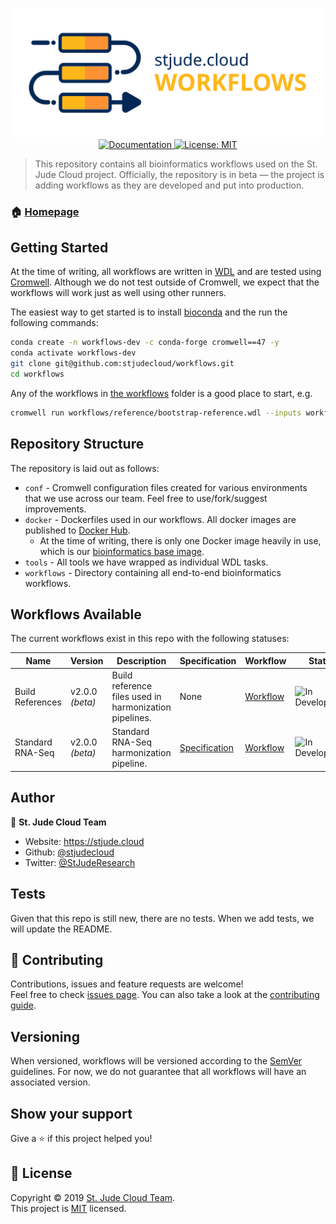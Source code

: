 <p align="center">
  <a href=""><img src="./docs/workflows-banner-flowchart.svg" width="850" title="St. Jude Cloud Workflows"></a>
  <a href="https://stjude.cloud/docs" target="_blank">
    <img alt="Documentation" src="https://img.shields.io/badge/documentation-yes-brightgreen.svg" />
  </a>
  <a href="https://github.com/stjudecloud/workflows/blob/master/LICENSE.md" target="_blank">
    <img alt="License: MIT" src="https://img.shields.io/badge/License-MIT-yellow.svg" />
  </a>
</p>

> This repository contains all bioinformatics workflows used on the St. Jude Cloud project. Officially, the repository is in beta — the project is adding workflows as they are developed and put into production.

### 🏠 [Homepage](https://stjude.cloud)

## Getting Started

At the time of writing, all workflows are written in [WDL][wdl] and are tested using [Cromwell][cromwell]. Although we do not test outside of Cromwell, we expect that the workflows will work just as well using other runners.

The easiest way to get started is to install [bioconda][bioconda] and the run the following commands:

```bash
conda create -n workflows-dev -c conda-forge cromwell==47 -y
conda activate workflows-dev
git clone git@github.com:stjudecloud/workflows.git
cd workflows
```

Any of the workflows in [the workflows](https://github.com/stjudecloud/workflows/tree/master/workflows) folder is a good place to start, e.g.

```bash
cromwell run workflows/reference/bootstrap-reference.wdl --inputs workflows/reference/inputs.json
```

## Repository Structure

The repository is laid out as follows:

* `conf` - Cromwell configuration files created for various environments that we use across our team. Feel free to use/fork/suggest improvements.
* `docker` - Dockerfiles used in our workflows. All docker images are published to [Docker Hub](https://hub.docker.com/u/stjudecloud).
  * At the time of writing, there is only one Docker image heavily in use, which is our [bioinformatics base image](./docker/bioinformatics-base/Dockerfile).
* `tools` - All tools we have wrapped as individual WDL tasks.
* `workflows` - Directory containing all end-to-end bioinformatics workflows.

## Workflows Available

The current workflows exist in this repo with the following statuses:

| Name             | Version         | Description                                            | Specification                                                                      | Workflow                                                    | Status                                                                                                              |
| ---------------- | --------------- | ------------------------------------------------------ | ---------------------------------------------------------------------------------- | ----------------------------------------------------------- | ------------------------------------------------------------------------------------------------------------------- |
| Build References | v2.0.0 *(beta)* | Build reference files used in harmonization pipelines. | None                                                                               | [Workflow](./workflows/reference/bootstrap-reference.wdl)   | ![In Development](https://img.shields.io/static/v1?label=Status&message=Development&color=orange&style=flat-square) |
| Standard RNA-Seq | v2.0.0 *(beta)* | Standard RNA-Seq harmonization pipeline.               | [Specification](https://stjudecloud.github.io/rfcs/0001-rnaseq-workflow-v2.0.html) | [Workflow](./workflows/standard-rnaseq/start-to-finish.wdl) | ![In Development](https://img.shields.io/static/v1?label=Status&message=Development&color=orange&style=flat-square) |

## Author

👤 **St. Jude Cloud Team**

* Website: https://stjude.cloud
* Github: [@stjudecloud](https://github.com/stjudecloud)
* Twitter: [@StJudeResearch](https://twitter.com/StJudeResearch)

## Tests

Given that this repo is still new, there are no tests. When we add tests, we will update the README.

## 🤝 Contributing

Contributions, issues and feature requests are welcome!<br />Feel free to check [issues page](https://github.com/stjudecloud/workflows/issues). You can also take a look at the [contributing guide](https://github.com/stjudecloud/workflows/blob/master/CONTRIBUTING.md).

## Versioning

When versioned, workflows will be versioned according to the [SemVer](http://semver.org/) guidelines. For now, we do not guarantee that all workflows will have an associated version.

## Show your support

Give a ⭐️ if this project helped you!

## 📝 License

Copyright © 2019 [St. Jude Cloud Team](https://github.com/stjudecloud).<br />
This project is [MIT](https://github.com/stjudecloud/workflows/blob/master/LICENSE.md) licensed.

[wdl]: http://openwdl.org/
[cromwell]: https://github.com/broadinstitute/cromwell
[bioconda]: https://bioconda.github.io/